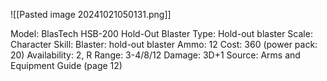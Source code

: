 ![[Pasted image 20241021050131.png]]

Model: BlasTech HSB-200 Hold-Out Blaster
Type: Hold-out blaster
Scale: Character
Skill: Blaster: hold-out blaster
Ammo: 12
Cost: 360 (power pack: 20)
Availability: 2, R
Range: 3-4/8/12
Damage: 3D+1
Source: Arms and Equipment Guide (page 12)